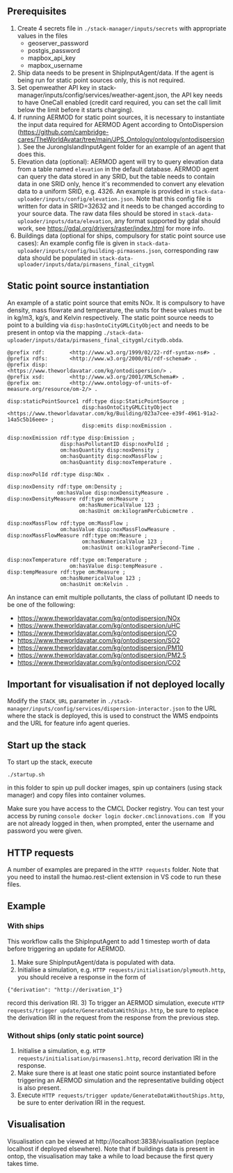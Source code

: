 ## Prerequisites
1) Create 4 secrets file in `./stack-manager/inputs/secrets` with appropriate values in the files
    - geoserver_password
    - postgis_password
    - mapbox_api_key
    - mapbox_username
2) Ship data needs to be present in ShipInputAgent/data. If the agent is being run for static point sources only, this is not required. 
3) Set openweather API key in stack-manager/inputs/config/services/weather-agent.json, the API key needs to have OneCall enabled (credit card required, you can set the call limit below the limit before it starts charging).
4) If running AERMOD for static point sources, it is necessary to instantiate the input data required for AERMOD Agent according to OntoDispersion (https://github.com/cambridge-cares/TheWorldAvatar/tree/main/JPS_Ontology/ontology/ontodispersion). See the JurongIslandInputAgent folder for an example of an agent that does this.
5) Elevation data (optional):
AERMOD agent will try to query elevation data from a table named `elevation` in the default database. AERMOD agent can query the data stored in any SRID, but the table needs to contain data in one SRID only, hence it's recommended to convert any elevation data to a uniform SRID, e.g. 4326. An example is provided in `stack-data-uploader/inputs/config/elevation.json`. Note that this config file is written for data in SRID=32632 and it needs to be changed according to your source data. The raw data files should be stored in `stack-data-uploader/inputs/data/elevation`, any format supported by gdal should work, see https://gdal.org/drivers/raster/index.html for more info.
6) Buildings data (optional for ships, compulsory for static point source use cases):
An example config file is given in `stack-data-uploader/inputs/config/building-pirmasens.json`, corresponding raw data should be populated in `stack-data-uploader/inputs/data/pirmasens_final_citygml`

## Static point source instantiation
An example of a static point source that emits NOx. It is compulsory to have density, mass flowrate and temperature, the units for these values must be in kg/m3, kg/s, and Kelvin respectively. The static point source needs to point to a building via `disp:hasOntoCityGMLCityObject` and needs to be present in ontop via the mapping `./stack-data-uploader/inputs/data/pirmasens_final_citygml/citydb.obda`.
```
@prefix rdf:        <http://www.w3.org/1999/02/22-rdf-syntax-ns#> .
@prefix rdfs:       <http://www.w3.org/2000/01/rdf-schema#> .
@prefix disp:	    <https://www.theworldavatar.com/kg/ontodispersion/> .
@prefix xsd:        <http://www.w3.org/2001/XMLSchema#> .
@prefix om:         <http://www.ontology-of-units-of-measure.org/resource/om-2/> .

disp:staticPointSource1 rdf:type disp:StaticPointSource ;
                        disp:hasOntoCityGMLCityObject <https://www.theworldavatar.com/kg/Building/023a7cee-e39f-4961-91a2-14a5c5b16eee> ;
						disp:emits disp:noxEmission .

disp:noxEmission rdf:type disp:Emission ;
                 disp:hasPollutantID disp:noxPolId ;
				 om:hasQuantity disp:noxDensity ;
				 om:hasQuantity disp:noxMassFlow ;
				 om:hasQuantity disp:noxTemperature .

disp:noxPolId rdf:type disp:NOx .

disp:noxDensity rdf:type om:Density ;
                om:hasValue disp:noxDensityMeasure .
disp:noxDensityMeasure rdf:type om:Measure ;
                       om:hasNumericalValue 123 ;
					   om:hasUnit om:kilogramPerCubicmetre .
					   
disp:noxMassFlow rdf:type om:MassFlow ;
                 om:hasValue disp:noxMassFlowMeasure .
disp:noxMassFlowMeasure rdf:type om:Measure ;
                        om:hasNumericalValue 123 ;
						om:hasUnit om:kilogramPerSecond-Time .
						
disp:noxTemperature rdf:type om:Temperature ;
                    om:hasValue disp:tempMeasure .
disp:tempMeasure rdf:type om:Measure ;
                 om:hasNumericalValue 123 ;
				 om:hasUnit om:Kelvin .
```

An instance can emit multiple pollutants, the class of pollutant ID needs to be one of the following:
- <https://www.theworldavatar.com/kg/ontodispersion/NOx>
- <https://www.theworldavatar.com/kg/ontodispersion/uHC>
- <https://www.theworldavatar.com/kg/ontodispersion/CO>
- <https://www.theworldavatar.com/kg/ontodispersion/SO2>
- <https://www.theworldavatar.com/kg/ontodispersion/PM10>
- <https://www.theworldavatar.com/kg/ontodispersion/PM2.5>
- <https://www.theworldavatar.com/kg/ontodispersion/CO2>

## Important for visualisation if not deployed locally
Modify the `STACK_URL` parameter in `./stack-manager/inputs/config/services/dispersion-interactor.json` to the URL where the stack is deployed, this is used to construct the WMS endpoints and the URL for feature info agent queries.

## Start up the stack

To start up the stack, execute
```
./startup.sh
```
in this folder to spin up pull docker images, spin up containers (using stack manager) and copy files into container volumes.

Make sure you have access to the CMCL Docker registry. You can test your access by runing 
    ```console
    docker login docker.cmclinnovations.com
    ```
If you are not already logged in then, when prompted, enter the username and password you were given.

## HTTP requests 
A number of examples are prepared in the `HTTP requests` folder. Note that you need to install the humao.rest-client extension in VS code to run these files.

## Example 
### With ships 
This workflow calls the ShipInputAgent to add 1 timestep worth of data before triggering an update for AERMOD.
1) Make sure ShipInputAgent/data is populated with data.
2) Initialise a simulation, e.g. `HTTP requests/initialisation/plymouth.http`, you should receive a response in the form of 
```
{"derivation": "http://derivation_1"}
```
record this derivation IRI.
3) To trigger an AERMOD simulation, execute `HTTP requests/trigger update/GenerateDataWithShips.http`, be sure to replace the derivation IRI in the request from the response from the previous step.

### Without ships (only static point source)
1) Initialise a simulation, e.g. `HTTP requests/initialisation/pirmasens1.http`, record derivation IRI in the response.
2) Make sure there is at least one static point source instantiated before triggering an AERMOD simulation and the representative building object is also present.
3) Execute `HTTP requests/trigger update/GenerateDataWithoutShips.http`, be sure to enter derivation IRI in the request.

## Visualisation
Visualisation can be viewed at http://localhost:3838/visualisation (replace localhost if deployed elsewhere). Note that if buildings data is present in ontop, the visualisation may take a while to load because the first query takes time. 


